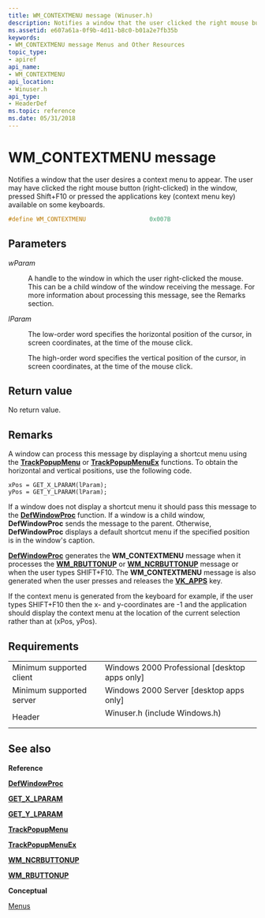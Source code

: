 ```yaml
---
title: WM_CONTEXTMENU message (Winuser.h)
description: Notifies a window that the user clicked the right mouse button (right-clicked) in the window.
ms.assetid: e607a61a-0f9b-4d11-b8c0-b01a2e7fb35b
keywords:
- WM_CONTEXTMENU message Menus and Other Resources
topic_type:
- apiref
api_name:
- WM_CONTEXTMENU
api_location:
- Winuser.h
api_type:
- HeaderDef
ms.topic: reference
ms.date: 05/31/2018
---
```


# WM\_CONTEXTMENU message

Notifies a window that the user desires a context menu to appear.  The user may have clicked the right mouse button (right-clicked) in the window, pressed Shift+F10 or pressed the applications key (context menu key) available on some keyboards.


```C++
#define WM_CONTEXTMENU                  0x007B
```



## Parameters

<dl> <dt>

*wParam* 
</dt> <dd>

A handle to the window in which the user right-clicked the mouse. This can be a child window of the window receiving the message. For more information about processing this message, see the Remarks section.

</dd> <dt>

*lParam* 
</dt> <dd>

The low-order word specifies the horizontal position of the cursor, in screen coordinates, at the time of the mouse click.

The high-order word specifies the vertical position of the cursor, in screen coordinates, at the time of the mouse click.

</dd> </dl>

## Return value

No return value.

## Remarks

A window can process this message by displaying a shortcut menu using the [**TrackPopupMenu**](/windows/desktop/api/Winuser/nf-winuser-trackpopupmenu) or [**TrackPopupMenuEx**](/windows/desktop/api/Winuser/nf-winuser-trackpopupmenuex) functions. To obtain the horizontal and vertical positions, use the following code.


```
xPos = GET_X_LPARAM(lParam); 
yPos = GET_Y_LPARAM(lParam); 
```



If a window does not display a shortcut menu it should pass this message to the [**DefWindowProc**](/windows/desktop/api/winuser/nf-winuser-defwindowproca) function. If a window is a child window, **DefWindowProc** sends the message to the parent. Otherwise, **DefWindowProc** displays a default shortcut menu if the specified position is in the window's caption.

[**DefWindowProc**](/windows/desktop/api/winuser/nf-winuser-defwindowproca) generates the **WM\_CONTEXTMENU** message when it processes the [**WM\_RBUTTONUP**](/windows/desktop/inputdev/wm-rbuttonup) or [**WM\_NCRBUTTONUP**](/windows/desktop/inputdev/wm-ncrbuttonup) message or when the user types SHIFT+F10. The **WM\_CONTEXTMENU** message is also generated when the user presses and releases the [**VK\_APPS**](/windows/desktop/inputdev/virtual-key-codes) key.

If the context menu is generated from the keyboard for example, if the user types SHIFT+F10 then the x- and y-coordinates are -1 and the application should display the context menu at the location of the current selection rather than at (xPos, yPos).

## Requirements



|                                     |                                                                                                          |
|-------------------------------------|----------------------------------------------------------------------------------------------------------|
| Minimum supported client<br/> | Windows 2000 Professional \[desktop apps only\]<br/>                                               |
| Minimum supported server<br/> | Windows 2000 Server \[desktop apps only\]<br/>                                                     |
| Header<br/>                   | <dl> <dt>Winuser.h (include Windows.h)</dt> </dl> |



## See also

<dl> <dt>

**Reference**
</dt> <dt>

[**DefWindowProc**](/windows/desktop/api/winuser/nf-winuser-defwindowproca)
</dt> <dt>

[**GET\_X\_LPARAM**](/windows/desktop/api/windowsx/nf-windowsx-get_x_lparam)
</dt> <dt>

[**GET\_Y\_LPARAM**](/windows/desktop/api/windowsx/nf-windowsx-get_y_lparam)
</dt> <dt>

[**TrackPopupMenu**](/windows/desktop/api/Winuser/nf-winuser-trackpopupmenu)
</dt> <dt>

[**TrackPopupMenuEx**](/windows/desktop/api/Winuser/nf-winuser-trackpopupmenuex)
</dt> <dt>

[**WM\_NCRBUTTONUP**](/windows/desktop/inputdev/wm-ncrbuttonup)
</dt> <dt>

[**WM\_RBUTTONUP**](/windows/desktop/inputdev/wm-rbuttonup)
</dt> <dt>

**Conceptual**
</dt> <dt>

[Menus](menus.md)
</dt> </dl>

 

